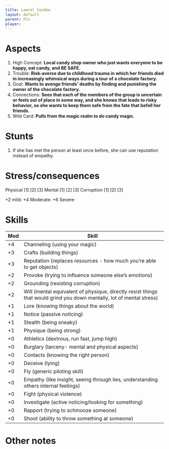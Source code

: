 ```yaml
---
title: Lawrel Sundew
layout: default
parent: PCs
player: 
---
```

# Aspects

1. High Concept: **Local candy shop owner who just wants everyone to be happy, eat candy, and BE SAFE.**
2. Trouble: **Risk-averse due to childhood trauma in which her friends died in increasingly whimsical ways during a tour of a chocolate factory.**
3. Goal: **Wants to avenge friends’ deaths by finding and punishing the owner of the chocolate factory.**
4. Connections: **Sees that each of the members of the group is uncertain or feels out of place in some way, and she knows that leads to risky behavior, so she wants to keep them safe from the fate that befell her friends.**
5. Wild Card: **Pulls from the magic realm to do candy magic.**
# Stunts
1. If she has met the person at least once before, she can use reputation instead of empathy.
# Stress/consequences
Physical \[1] \[2] \[3]
Mental \[1] \[2] \[3]
Corruption \[1] \[2] \[3]

+2 mild:
+4 Moderate:
+6 Severe: 

# Skills

| Mod | Skill                                                                                                                 |
| --- | --------------------------------------------------------------------------------------------------------------------- |
| +4  | Channeling (using your magic)                                                                                         |
| +3  | Crafts (building things)                                                                                              |
| +3  | Reputation (replaces resources - how much you’re able to get objects)                                                 |
| +2  | Provoke (trying to influence someone else’s emotions)                                                                 |
| +2  | Grounding (resisting corruption)                                                                                      |
| +2  | Will (mental equivalent of physique, directly resist things that would grind you down mentally, lot of mental stress) |
| +1  | Lore (knowing things about the world)                                                                                 |
| +1  | Notice (passive noticing)                                                                                             |
| +1  | Stealth (being sneaky)                                                                                                |
| +1  | Physique (being strong)                                                                                               |
| +0  | Athletics (dextrous, run fast, jump high)                                                                             |
| +0  | Burglary (larceny- mental and physical aspects)                                                                       |
| +0  | Contacts (knowing the right person)                                                                                   |
| +0  | Deceive (lying)                                                                                                       |
| +0  | Fly (generic piloting skill)                                                                                          |
| +0  | Empathy (like insight, seeing through lies, understanding others internal feelings)                                   |
| +0  | Fight (physical violence)                                                                                             |
| +0  | Investigate (active noticing/looking for something)                                                                   |
| +0  | Rapport (trying to schmooze someone)                                                                                  |
| +0  | Shoot (ability to throw something at someone)                                                                         |


# Other notes
